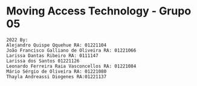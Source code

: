 # Moving Access Technology - Grupo 05

    2022 By: 
    Alejandro Quispe Qquehue RA: 01221104
    João Francisco Galliano de Oliveira RA: 01221066
    Larissa Dantas Ribeiro RA: 0111147
    Larissa dos Santos 01221126
    Leonardo Ferreira Raia Vasconcellos RA: 01221084
    Mário Sérgio de Oliveira RA: 01221080
    Thayla Andreassi Diogenes RA:01221137
